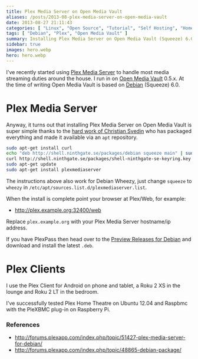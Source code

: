 ```yaml
---
title: Plex Media Server on Open Media Vault
aliases: /posts/2013-08-plex-media-server-on-open-media-vault
date: 2013-08-27 21:11:43
categories: [ "Linux", "Open Source", "Tutorial", "Self Hosting", "Home Cinema" ]
tags: [ "Debian", "Plex", "Open Media Vault" ]
summary: Installing Plex Media Server on Open Media Vault (Squeeze) 6.0
sidebar: true
images: hero.webp
hero: hero.webp
---
```


I've recently started using [Plex Media Server](http://www.plexapp.com) to
handle most media streaming duties around the house. I run in on
[Open Media Vault](http://www.openmediavault.org) 0.5.x. At the time of writing
Open Media Vault is based on [Debian](http://www.debian.org) (Squeeze) 6.0.

# Plex Media Server

Anyway, it turns out that installing Plex Media Server on Open Media Vault is
super simple thanks to the [hard work of Christian Svedin](http://forums.plexapp.com/index.php/topic/51427-plex-media-server-for-debian/)
who has packaged everything and made it available via an `apt` repository.

```bash
sudo apt-get install curl
echo "deb http://shell.ninthgate.se/packages/debian squeeze main" | sudo tee -a /etc/apt/sources.list.d/plexmediaserver.list
curl http://shell.ninthgate.se/packages/shell-ninthgate-se-keyring.key | sudo apt-key add -
sudo apt-get update
sudo apt-get install plexmediaserver
```

The instructions above also work for Debian Wheezy, just change `squeeze` to
`wheezy` in `/etc/apt/sources.list.d/plexmediaserver.list`.

When the install is complete point your browser at Plex/Web, for example:

  * http://plex.example.org:32400/web

Replace `plex.example.org` with your Plex Media Server hostname/ip address.

If you have PlexPass then head over to the [Preview Releases for Debian](http://forums.plexapp.com/index.php/topic/48865-debian-package/)
and download and install the latest `.deb`.

# Plex Clients

I use the Plex Client for Android on phone and tablet, a Roku 2 XS in the lounge
and Roku 2 LT in the bedroom.

I've successfully tested Plex Home Theatre on Ubuntu 12.04 and Raspbmc with
the PleXBMC plug-in on Raspberry Pi.

### References

  * <http://forums.plexapp.com/index.php/topic/51427-plex-media-server-for-debian/>
  * <http://forums.plexapp.com/index.php/topic/48865-debian-package/>

